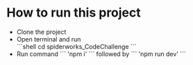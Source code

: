 <h1>How to run this project</h1>
<ul>
  <li>Clone the project</li>
  <li>Open terminal and run </li>
  ```shell
  cd spiderworks_CodeChallenge
  ```
  <li>Run command ``` 'npm i' ``` followed by ``` 'npm run dev' ```</li>
</ul>
